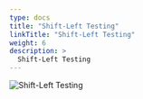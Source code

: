 ```yaml
---
type: docs
title: "Shift-Left Testing"
linkTitle: "Shift-Left Testing"
weight: 6
description: >
  Shift-Left Testing
---
```


![Shift-Left Testing](/images/bootcamp-slides/lightning-bootcamp/Slide6.PNG)
